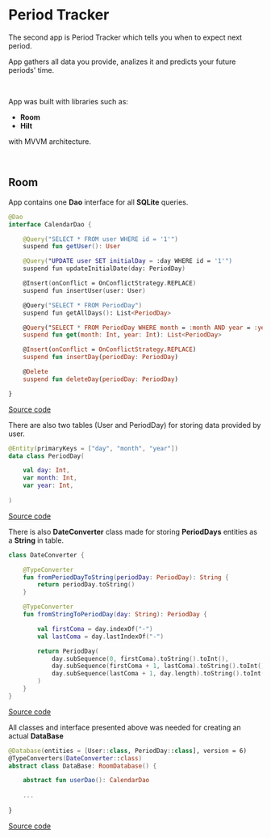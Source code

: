 # Period Tracker

The second app is Period Tracker which tells you when to expect next period.

App gathers all data you provide, analizes it and predicts your future periods' time.

&nbsp;

App was built with libraries such as: 
* **Room**
* **Hilt** 

with MVVM architecture.


&nbsp;

## Room

App contains one **Dao** interface for all **SQLite** queries.
```kotlin
@Dao
interface CalendarDao {

    @Query("SELECT * FROM user WHERE id = '1'")
    suspend fun getUser(): User

    @Query("UPDATE user SET initialDay = :day WHERE id = '1'")
    suspend fun updateInitialDate(day: PeriodDay)

    @Insert(onConflict = OnConflictStrategy.REPLACE)
    suspend fun insertUser(user: User)

    @Query("SELECT * FROM PeriodDay")
    suspend fun getAllDays(): List<PeriodDay>

    @Query("SELECT * FROM PeriodDay WHERE month = :month AND year = :year")
    suspend fun get(month: Int, year: Int): List<PeriodDay>

    @Insert(onConflict = OnConflictStrategy.REPLACE)
    suspend fun insertDay(periodDay: PeriodDay)

    @Delete
    suspend fun deleteDay(periodDay: PeriodDay)

}
```
[Source code](https://github.com/nowiczenkoandrzej/calendar/blob/master/app/src/main/java/andrzej/calendar/room/CaledarDao.kt)
&nbsp;

There are also two tables (User and PeriodDay) for storing data provided by user.
```kotlin
@Entity(primaryKeys = ["day", "month", "year"])
data class PeriodDay(

    val day: Int,
    var month: Int,
    var year: Int,
    
)
```
[Source code](https://github.com/nowiczenkoandrzej/calendar/blob/master/app/src/main/java/andrzej/calendar/room/PeriodDay.kt)
&nbsp;

There is also **DateConverter** class made for storing **PeriodDays** entities as a **String** in table.
```kotlin
class DateConverter {

    @TypeConverter
    fun fromPeriodDayToString(periodDay: PeriodDay): String {
        return periodDay.toString()
    }

    @TypeConverter
    fun fromStringToPeriodDay(day: String): PeriodDay {

        val firstComa = day.indexOf("-")
        val lastComa = day.lastIndexOf("-")

        return PeriodDay(
            day.subSequence(0, firstComa).toString().toInt(),
            day.subSequence(firstComa + 1, lastComa).toString().toInt(),
            day.subSequence(lastComa + 1, day.length).toString().toInt()
        )
    }
}
```
[Source code](https://github.com/nowiczenkoandrzej/calendar/blob/master/app/src/main/java/andrzej/calendar/room/DateConverter.kt)
&nbsp;

All classes and interface presented above was needed for creating an actual **DataBase**
```kotlin
@Database(entities = [User::class, PeriodDay::class], version = 6)
@TypeConverters(DateConverter::class)
abstract class DataBase: RoomDatabase() {

    abstract fun userDao(): CalendarDao
    
    ...
    
}
```
[Source code](https://github.com/nowiczenkoandrzej/calendar/blob/master/app/src/main/java/andrzej/calendar/room/DataBase.kt)
&nbsp;

